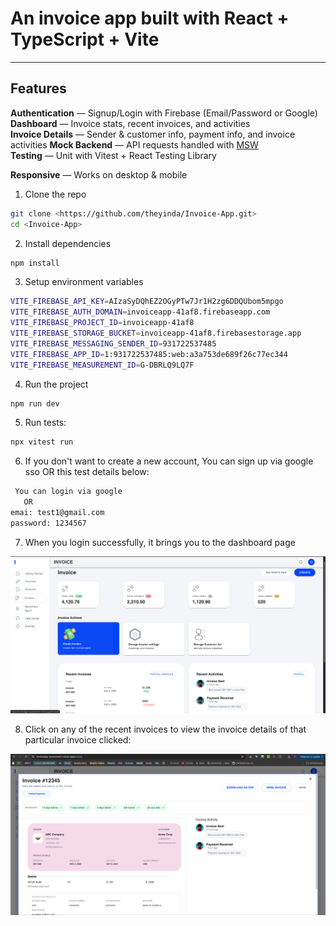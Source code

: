 # An invoice app built with React + TypeScript + Vite

---

## Features

**Authentication** — Signup/Login with Firebase (Email/Password or Google)  
**Dashboard** — Invoice stats, recent invoices, and activities  
**Invoice Details** — Sender & customer info, payment info, and invoice activities
**Mock Backend** — API requests handled with [MSW](https://mswjs.io/)  
**Testing** — Unit with Vitest + React Testing Library

**Responsive** — Works on desktop & mobile

1. Clone the repo

```bash
git clone <https://github.com/theyinda/Invoice-App.git>
cd <Invoice-App>

```

2. Install dependencies

```bash
npm install

```

3. Setup environment variables

```bash
VITE_FIREBASE_API_KEY=AIzaSyDQhEZ2OGyPTw7Jr1H2zg6DDQUbom5mpgo
VITE_FIREBASE_AUTH_DOMAIN=invoiceapp-41af8.firebaseapp.com
VITE_FIREBASE_PROJECT_ID=invoiceapp-41af8
VITE_FIREBASE_STORAGE_BUCKET=invoiceapp-41af8.firebasestorage.app
VITE_FIREBASE_MESSAGING_SENDER_ID=931722537485
VITE_FIREBASE_APP_ID=1:931722537485:web:a3a753de689f26c77ec344
VITE_FIREBASE_MEASUREMENT_ID=G-DBRLQ9LQ7F

```

4. Run the project

```bash
npm run dev
```

5. Run tests:

```bash
npx vitest run
```

6. If you don't want to create a new account, You can sign up via google sso OR this test details below:

```bash
 You can login via google
   OR
emai: test1@gmail.com
password: 1234567
```

7. When you login successfully, it brings you to the dashboard page

![Dashboard Screenshot](/public/dashboard.png)

8. Click on any of the recent invoices to view the invoice details of that particular invoice clicked:

![Invoice Details Screenshot](/public/details.png)
